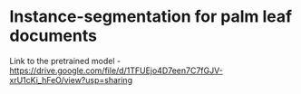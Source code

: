 # Instance-segmentation for palm leaf documents

Link to the pretrained model - https://drive.google.com/file/d/1TFUEjo4D7een7C7fGJV-xrU1cKi_hFeO/view?usp=sharing
